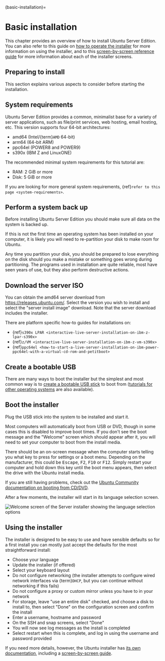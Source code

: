 (basic-installation)=
# Basic installation

This chapter provides an overview of how to install Ubuntu Server Edition. You can also refer to this guide on [how to operate the installer](https://canonical-subiquity.readthedocs-hosted.com/en/latest/tutorial/operate-server-installer.html) for more information on using the installer, and to this [screen-by-screen reference guide](https://canonical-subiquity.readthedocs-hosted.com/en/latest/tutorial/screen-by-screen.html) for more information about each of the installer screens.

## Preparing to install

This section explains various aspects to consider before starting the installation.

## System requirements

Ubuntu Server Edition provides a common, minimalist base for a variety of server applications, such as file/print services, web hosting, email hosting, etc. This version supports four 64-bit architectures:

 * amd64 (Intel/{term}`AMD` 64-bit)
 * arm64 (64-bit ARM)
 * ppc64el (POWER8 and POWER9)
 * s390x (IBM Z and LinuxONE)

The recommended minimal system requirements for this tutorial are:

 * RAM: 2 GiB or more
 * Disk: 5 GiB or more

If you are looking for more general system requirements, {ref}`refer to this page <system-requirements>`. 

## Perform a system back up

Before installing Ubuntu Server Edition you should make sure all data on the system is backed up.

If this is not the first time an operating system has been installed on your computer, it is likely you will need to re-partition your disk to make room for Ubuntu.

Any time you partition your disk, you should be prepared to lose everything on the disk should you make a mistake or something goes wrong during partitioning. The programs used in installation are quite reliable, most have seen years of use, but they also perform destructive actions.

## Download the server ISO

You can obtain the amd64 server download from https://releases.ubuntu.com/. Select the version you wish to install and select the "server install image" download. Note that the server download includes the installer.

There are platform specific how-to guides for installations on:
* {ref}`s390x LPAR <interactive-live-server-installation-on-ibm-z-lpar-s390x>`
* {ref}`z/VM <interactive-live-server-installation-on-ibm-z-vm-s390x>`
* {ref}`ppc64el <how-to-start-a-live-server-installation-on-ibm-power-ppc64el-with-a-virtual-cd-rom-and-petitboot>`

## Create a bootable USB

There are many ways to boot the installer but the simplest and most common way is to [create a bootable USB stick](https://ubuntu.com/tutorials/tutorial-create-a-usb-stick-on-ubuntu) to boot from ([tutorials for other operating systems](https://ubuntu.com/search?q=%22create+a+bootable+USB+stick%22) are also available). 

## Boot the installer

Plug the USB stick into the system to be installed and start it.

Most computers will automatically boot from USB or DVD, though in some cases this is disabled to improve boot times. If you don't see the boot message and the "Welcome" screen which should appear after it, you will need to set your computer to boot from the install media.

There should be an on-screen message when the computer starts telling you what key to press for settings or a boot menu. Depending on the manufacturer, this could be <kbd>Escape</kbd>, <kbd>F2</kbd>, <kbd>F10</kbd> or <kbd>F12</kbd>. Simply restart your computer and hold down this key until the boot menu appears, then select the drive with the Ubuntu install media.

If you are still having problems, check out the [Ubuntu Community documentation on booting from
CD/DVD](https://help.ubuntu.com/community/BootFromCD).

After a few moments, the installer will start in its language selection screen.

![Welcome screen of the Server installer showing the language selection options](https://assets.ubuntu.com/v1/92bda8a0-basic_installation_1.png) 

## Using the installer

The installer is designed to be easy to use and have sensible defaults so for a first install you can mostly just accept the defaults for the most straightforward install:

 * Choose your language
 * Update the installer (if offered)
 * Select your keyboard layout
 * Do not configure networking (the installer attempts to configure wired network interfaces via {term}`DHCP`, but you can continue without networking if this fails)
 * Do not configure a proxy or custom mirror unless you have to in your network
 * For storage, leave "use an entire disk" checked, and choose a disk to install to, then select "Done" on the configuration screen and confirm the install
 * Enter a username, hostname and password
 * On the SSH and snap screens, select "Done"
 * You will now see log messages as the install is completed
 * Select restart when this is complete, and log in using the username and password provided

If you need more details, however, the Ubuntu installer has [its own documentation](https://canonical-subiquity.readthedocs-hosted.com/en/latest/index.html), including a [screen-by-screen guide](https://canonical-subiquity.readthedocs-hosted.com/en/latest/tutorial/screen-by-screen.html).
